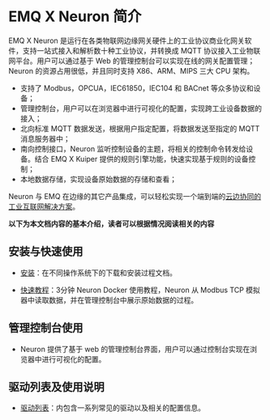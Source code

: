 # EMQ X Neuron 简介

EMQ X Neuron 是运行在各类物联网边缘网关硬件上的工业协议商业化网关软件，支持一站式接入和解析数十种工业协议，并转换成 MQTT 协议接入工业物联网平台。用户可以通过基于 Web 的管理控制台可以实现在线的网关配置管理；Neuron 的资源占用很低，并且同时支持 X86、ARM、MIPS 三大 CPU 架构。

- 支持了 Modbus，OPCUA，IEC61850，IEC104 和 BACnet 等众多协议和设备；
- 管理控制台，用户可以在浏览器中进行可视化的配置，实现跨工业设备数据的接入；
- 北向标准 MQTT 数据发送，根据用户指定配置，将数据发送至指定的 MQTT 消息服务器中；
- 南向控制接口，Neuron 监听控制设备的主题，将相关的控制命令转发给设备。结合 EMQ X Kuiper 提供的规则引擎功能，快速实现基于规则的设备控制；
- 本地数据存储，实现设备原始数据的存储和查看；

Neuron 与 EMQ 在边缘的其它产品集成，可以轻松实现一个端到端的[云边协同的工业互联网解决方案](https://www.emqx.cn/blog/emq-industrial-internet-cloud-edge-integrated-solution)。

**以下为本文档内容的基本介绍，读者可以根据情况阅读相关的内容**

## 安装与快速使用

- [安装](getting-started/install.md)：在不同操作系统下的下载和安装过程文档。

- [快速教程](getting-started/quick_start.md)：3分钟 Neuron Docker 使用教程，Neuron 从 Modbus TCP 模拟器中读取数据，并在管理控制台中展示原始数据的过程。

## 管理控制台使用

- Neuron 提供了基于 web 的管理控制台界面，用户可以通过控制台实现在浏览器中进行可视化的配置。

## 驱动列表及使用说明

- [驱动列表](neuron2.x-driver.md)：内包含一系列常见的驱动以及相关的配置信息。
